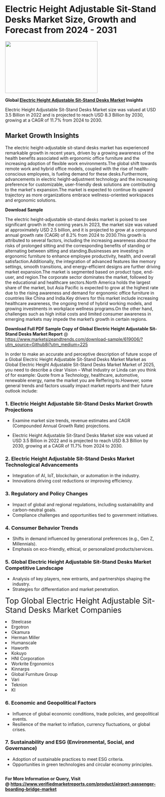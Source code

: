 <H1>Electric Height Adjustable Sit-Stand Desks Market Size, Growth and Forecast from 2024 - 2031</H1><img class="aligncenter size-medium wp-image-584254" src="https://thirdeyenews.in/wp-content/uploads/2024/09/Global-Market-Research-300x168.jpeg" alt="" width="300" height="168" /><p><strong>Global&nbsp;<a href="https://www.marketsizeandtrends.com/download-sample/619006/?utm_source=Github8j?utm_medium=225">Electric Height Adjustable Sit-Stand Desks Market</a> Insights</strong></p><p>Electric Height Adjustable Sit-Stand Desks Market size was valued at USD 3.5 Billion in 2022 and is projected to reach USD 8.3 Billion by 2030, growing at a CAGR of 11.7% from 2024 to 2030.</p><p><h2>Market Growth Insights</h2> <p>The electric height-adjustable sit-stand desks market has experienced remarkable growth in recent years, driven by a growing awareness of the health benefits associated with ergonomic office furniture and the increasing adoption of flexible work environments.The global shift towards remote work and hybrid office models, coupled with the rise of health-conscious employees, is fueling demand for these desks.Furthermore, advancements in electric height-adjustment technology and the increasing preference for customizable, user-friendly desk solutions are contributing to the market's expansion.The market is expected to continue its upward trajectory as more organizations embrace wellness-oriented workspaces and ergonomic solutions.</p> <p><strong>Download Sample</strong></p> <p>The electric height-adjustable sit-stand desks market is poised to see significant growth in the coming years.In 2023, the market size was valued at approximately USD 2.5 billion, and it is projected to grow at a compound annual growth rate (CAGR) of 8.2% from 2024 to 2030.This growth is attributed to several factors, including the increasing awareness about the risks of prolonged sitting and the corresponding benefits of standing or alternating between sitting and standing.Businesses are investing in ergonomic furniture to enhance employee productivity, health, and overall satisfaction.Additionally, the integration of advanced features like memory settings, smooth transitions, and energy-efficient designs are further driving market expansion.The market is segmented based on product type, end-user, and region.The corporate sector dominates the market, followed by the educational and healthcare sectors.North America holds the largest share of the market, but Asia Pacific is expected to grow at the highest rate due to the rising awareness and demand for ergonomic office furniture in countries like China and India.Key drivers for this market include increasing healthcare awareness, the ongoing trend of hybrid working models, and growing investments in workplace wellness programs.On the other hand, challenges such as high initial costs and limited consumer awareness in emerging markets may impede the market’s growth in certain regions.<p><span class=""><strong>Download Full PDF Sample Copy of Global Electric Height Adjustable Sit-Stand Desks Market Report</strong> @ <a href="https://www.marketsizeandtrends.com/download-sample/619006/?utm_source=Github8j?utm_medium=225" target="_blank">https://www.marketsizeandtrends.com/download-sample/619006/?utm_source=Github8j?utm_medium=225</a></span></p><p>In order to make an accurate and perceptive description of future scope of a Global&nbsp;Electric Height Adjustable Sit-Stand Desks Market Market as Global&nbsp;Electric Height Adjustable Sit-Stand Desks Market Market of 2025, you need to describe a clear Vision &ndash; What Industry or Linda can you think of for example: Quote from a Technology, healthcare, automotive, renewable energy, name the market you are Reffering to.However, some general trends and factors usually impact market reports and their future outlook include:</p><h3>1.&nbsp;<strong>Electric Height Adjustable Sit-Stand Desks Market Growth Projections</strong></h3><ul><li>Examine market size trends, revenue estimates and CAGR (Compounded Annual Growth Rate) projections.</li><li><p>Electric Height Adjustable Sit-Stand Desks Market size was valued at USD 3.5 Billion in 2022 and is projected to reach USD 8.3 Billion by 2030, growing at a CAGR of 11.7% from 2024 to 2030.</p></li></ul><h3>2.&nbsp;<strong>Electric Height Adjustable Sit-Stand Desks Market Technological Advancements</strong></h3><ul><li>Integration of AI, IoT, blockchain, or automation in the industry.</li><li>Innovations driving cost reductions or improving efficiency.</li></ul><h3>3.&nbsp;<strong>Regulatory and Policy Changes</strong></h3><ul><li>Impact of global and regional regulations, including sustainability and carbon-neutral goals.</li><li>Compliance challenges and opportunities tied to government initiatives.</li></ul><h3>4.&nbsp;<strong>Consumer Behavior Trends</strong></h3><ul><li>Shifts in demand influenced by generational preferences (e.g., Gen Z, Millennials).</li><li>Emphasis on eco-friendly, ethical, or personalized products/services.</li></ul><h3>5.&nbsp;<strong>Global Electric Height Adjustable Sit-Stand Desks Market Competitive Landscape</strong></h3><ul><li>Analysis of key players, new entrants, and partnerships shaping the industry.</li><li>Strategies for differentiation and market penetration.</li></ul><p data-pm-slice="1 1 []"><span style="color: inherit; font-family: inherit; font-size: 25px;">Top Global Electric Height Adjustable Sit-Stand Desks Market Companies</span></p><div class="" data-test-id=""><p><li>Steelcase</li><li> Ergotron</li><li> Okamura</li><li> Herman Miller</li><li> Humanscale</li><li> Haworth</li><li> Kokuyo</li><li> HNI Corporation</li><li> Workrite Ergonomics</li><li> Kinnarps</li><li> Global Furniture Group</li><li> Vari</li><li> Teknion</li><li> KI</li></p></div><h3>6.&nbsp;<strong>Economic and Geopolitical Factors</strong></h3><ul><li>Influence of global economic conditions, trade policies, and geopolitical events.</li><li>Resilience of the market to inflation, currency fluctuations, or global crises.</li></ul><h3>7.&nbsp;<strong>Sustainability and ESG (Environmental, Social, and Governance)</strong></h3><ul><li>Adoption of sustainable practices to meet ESG criteria.</li><li>Opportunities in green technologies and circular economy principles.</li></ul><h2><strong style="font-size: 14px;">For More Information or Query, Visit @&nbsp;</strong><a style="background-color: #ffffff; font-size: 14px;" href="https://www.marketsizeandtrends.com/report/electric-height-adjustable-sit-stand-desks-market/" target="_blank">https://www.verifiedmarketreports.com/product/airport-passenger-boarding-bridge-market</a></h2>